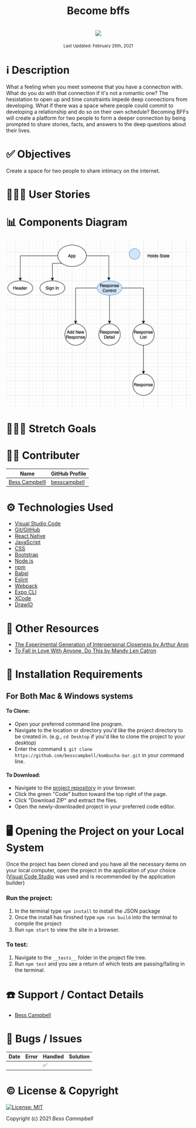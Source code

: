 # <div align="center">Become bffs</div>

<p align="center">
    <br>
    <a href="https://github.com/besscampbell">
        <img src="https://github.com/besscampbell.png" width="150px" height="auto">
    </a>
</p>

<p align="center">
  <small>Last Updated: February 26th, 2021</small>
</p>

# ℹ️ Description

 What a feeling when you meet someone that you have a connection with. What do you do with that connection if it's not a romantic one? The hesistation to open up and time constraints impede deep connections from developing. What if there was a space where people could commit to developing a relationship and do so on their own schedule? Becoming BFFs will create a platform for two people to form a deeper connection by being prompted to share stories, facts, and answers to the deep questions about their lives.


# ✅ Objectives

 Create a space for two people to share intimacy on the internet.

# 💁🏽‍♀️ User Stories

# 📊 Components Diagram

![Components Diagram](./ReadMeAssets/Bff-component-diagram.png)

# 🧗🏼‍♀️ Stretch Goals



# 🧑‍💻 Contributer

| Name | GitHub Profile |
|------|----------------|
| [Bess Campbelll](https://www.linkedin.com/in/bess-campbell/) | [besscampbell](https://github.com/besscampbell)

# ⚙️ Technologies Used

* [Visual Studio Code](https://code.visualstudio.com/)
* [Git/GitHub](https://github.com/)
* [React Native]()
* [JavaScript]()
* [CSS](https://developer.mozilla.org/en-US/docs/Learn/CSS)
* [Bootstrap](https://getbootstrap.com/)
* [Node.js](https://nodejs.org/en/)
* [npm](https://www.npmjs.com/get-npm)
* [Babel](https://babeljs.io/)
* [Eslint](https://eslint.org/)
* [Webpack](https://webpack.js.org/)
* [Expo CLI]()
* [XCode]()
* [DrawIO](https://www.draw.io/)

# 📰 Other Resources

* [The Experimental Generation of Interpersonal Closeness by Arthur Aron](https://journals.sagepub.com/doi/pdf/10.1177/0146167297234003)
* [To Fall in Love With Anyone, Do This by Mandy Len Catron](https://www.nytimes.com/2015/01/11/style/modern-love-to-fall-in-love-with-anyone-do-this.html)


# 💾 Installation Requirements

## For Both Mac & Windows systems

#### To Clone:
- Open your preferred command line program.
- Navigate to the location or directory you'd like the project directory to be created in. (e.g., `cd Desktop` if you'd like to clone the project to your desktop)
- Enter the command `$ git clone https://github.com/besscampbell/kombucha-bar.git` in your command line.

#### To Download:
- Navigate to the [project repository](https://github.com/besscampbell/kombucha-bar.git) in your browser.
- Click the green "Code" button toward the top right of the page.
- Click "Download ZIP" and extract the files.
- Open the newly-downloaded project in your preferred code editor.


# 🖥️ Opening the Project on your Local System

Once the project has been cloned and you have all the necessary items on your local computer, open the project in the application of your choice ([Visual Code Studio](https://code.visualstudio.com/) was used and is recommended by the application builder)

### Run the project:

1. In the terminal type `npm install` to install the JSON package
2. Once the install has finished  type `npm run build` into the terminal to compile the project
3. Run `npm start` to view the site in a browser.

### To test:

1. Navigate to the `__tests__` folder in the project file tree.
2. Run `npm test` and you see a return of which tests are passing/failing in the terminal.

# ☎️ Support / Contact Details

* [Bess Campbell](mailto:bess.k.campbell@gmail.com)


# 🐛 Bugs / Issues

| Date | Error | Handled | Solution |
| :------------- | :------------- | :------------- | :------------- |
|| | ✅  |  |



# ©️ License & Copyright

[![License: MIT](https://img.shields.io/badge/License-MIT-yellow.svg)](https://opensource.org/licenses/MIT)

Copyright (c) 2021 *_Bess Cammpbell_*